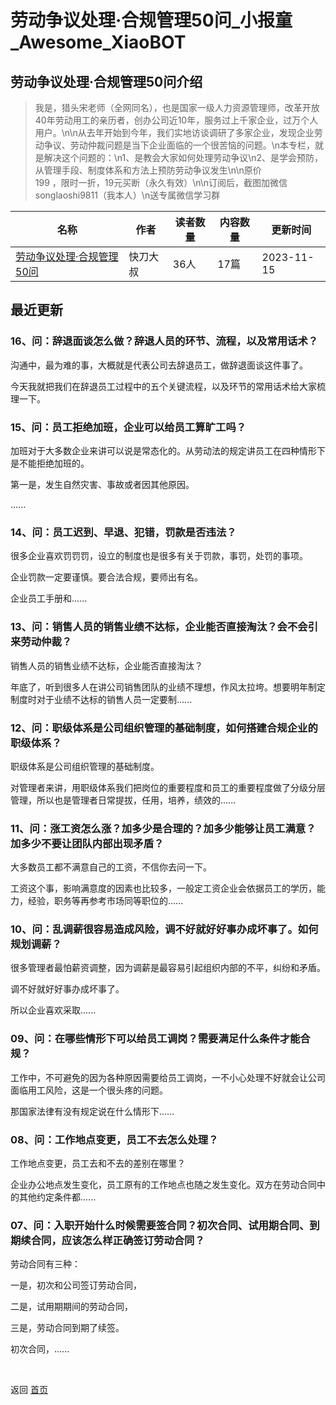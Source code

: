 # 劳动争议处理·合规管理50问_小报童_Awesome_XiaoBOT

## 劳动争议处理·合规管理50问介绍
> 我是，猎头宋老师（全网同名），也是国家一级人力资源管理师，改革开放40年劳动用工的亲历者，创办公司近10年，服务过上千家企业，过万个人用户。\n\n从去年开始到今年，我们实地访谈调研了多家企业，发现企业劳动争议、劳动仲裁问题是当下企业面临的一个很苦恼的问题。\n本专栏，就是解决这个问题的：\n1、是教会大家如何处理劳动争议\n2、是学会预防，从管理手段、制度体系和方法上预防劳动争议发生\n\n原价  
199 ，限时一折，19元买断（永久有效）\n\n订阅后，截图加微信 songlaoshi9811（我本人）\n送专属微信学习群  
  


|名称|作者|读者数量|内容数量|更新时间|
|---|---|---|---|---|
|[劳动争议处理·合规管理50问](https://xiaobot.net/p/zijue002?refer=9c3f1c95-a052-465a-9902-f6d75080262a)|快刀大叔|36人|17篇|2023-11-15|

## 最近更新
### 16、问：辞退面谈怎么做？辞退人员的环节、流程，以及常用话术？

沟通中，最为难的事，大概就是代表公司去辞退员工，做辞退面谈这件事了。

今天我就把我们在辞退员工过程中的五个关键流程，以及环节的常用话术给大家梳理一下。

### 15、问：员工拒绝加班，企业可以给员工算旷工吗？

加班对于大多数企业来讲可以说是常态化的。从劳动法的规定讲员工在四种情形下是不能拒绝加班的。



第一是，发生自然灾害、事故或者因其他原因。

......

### 14、问：员工迟到、早退、犯错，罚款是否违法？

很多企业喜欢罚罚罚，设立的制度也是很多有关于罚款，事罚，处罚的事项。

企业罚款一定要谨慎。要合法合规，要师出有名。



企业员工手册和......

### 13、问：销售人员的销售业绩不达标，企业能否直接淘汰？会不会引来劳动仲裁？

销售人员的销售业绩不达标，企业能否直接淘汰？



年底了，听到很多人在讲公司销售团队的业绩不理想，作风太拉垮。想要明年制定制度时对于业绩不达标的销售人员一定要制......

### 12、问：职级体系是公司组织管理的基础制度，如何搭建合规企业的职级体系？

职级体系是公司组织管理的基础制度。



对管理者来讲，用职级体系我们把岗位的重要程度和员工的重要程度做了分级分层管理，所以也是管理者日常提拔，任用，培养，绩效的......

### 11、问：涨工资怎么涨？加多少是合理的？加多少能够让员工满意？加多少不要让团队内部出现矛盾？

大多数员工都不满意自己的工资，不信你去问一下。



工资这个事，影响满意度的因素也比较多，一般定工资企业会依据员工的学历，能力，经验，职务等再参考市场同等职位的......

### 10、问：乱调薪很容易造成风险，调不好就好好事办成坏事了。如何规划调薪？

很多管理者最怕薪资调整，因为调薪是最容易引起组织内部的不平，纠纷和矛盾。



调不好就好好事办成坏事了。



所以企业喜欢采取......

### 09、问：在哪些情形下可以给员工调岗？需要满足什么条件才能合规？

 工作中，不可避免的因为各种原因需要给员工调岗，一不小心处理不好就会让公司面临用工风险，这是一个很头疼的问题。



那国家法律有没有规定说在什么情形下......

### 08、问：工作地点变更，员工不去怎么处理？



工作地点变更，员工去和不去的差别在哪里？



企业办公地点发生变化，员工原有的工作地点也随之发生变化。双方在劳动合同中的其他约定条件都......

### 07、问：入职开始什么时候需要签合同？初次合同、试用期合同、到期续合同，应该怎么样正确签订劳动合同？

劳动合同有三种：

一是，初次和公司签订劳动合同，

二是，试用期期间的劳动合同，

三是，劳动合同到期了续签。

初次合同，......


<a href="https://github.com/Reno9527/awesome-xiaobot" style="color: white; text-decoration: none;">awesome-xiaobot</a>

返回 [首页](../README.md)
